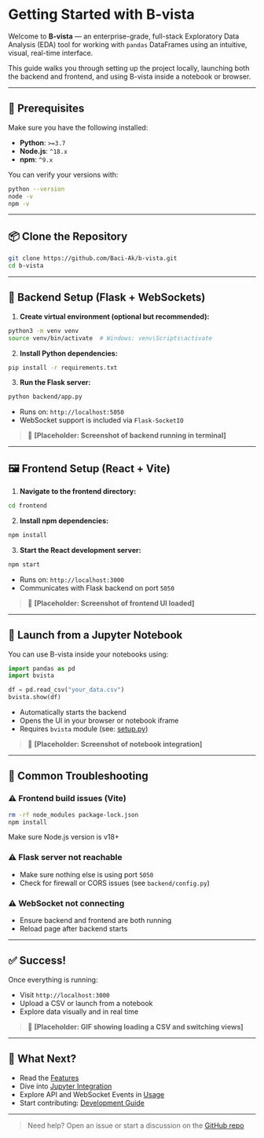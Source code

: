 # Getting Started with B-vista

Welcome to **B-vista** — an enterprise-grade, full-stack Exploratory Data Analysis (EDA) tool for working with `pandas` DataFrames using an intuitive, visual, real-time interface.

This guide walks you through setting up the project locally, launching both the backend and frontend, and using B-vista inside a notebook or browser.

---

## 🚀 Prerequisites

Make sure you have the following installed:

- **Python**: `>=3.7`
- **Node.js**: `^18.x`
- **npm**: `^9.x`

You can verify your versions with:

```bash
python --version
node -v
npm -v
```

---

## 📦 Clone the Repository

```bash
git clone https://github.com/Baci-Ak/b-vista.git
cd b-vista
```

---

## 🧠 Backend Setup (Flask + WebSockets)

1. **Create virtual environment (optional but recommended):**

```bash
python3 -m venv venv
source venv/bin/activate  # Windows: venv\Scripts\activate
```

2. **Install Python dependencies:**

```bash
pip install -r requirements.txt
```

3. **Run the Flask server:**

```bash
python backend/app.py
```

- Runs on: `http://localhost:5050`
- WebSocket support is included via `Flask-SocketIO`

> 📸 **[Placeholder: Screenshot of backend running in terminal]**

---

## 🖼️ Frontend Setup (React + Vite)

1. **Navigate to the frontend directory:**

```bash
cd frontend
```

2. **Install npm dependencies:**

```bash
npm install
```

3. **Start the React development server:**

```bash
npm start
```

- Runs on: `http://localhost:3000`
- Communicates with Flask backend on port `5050`

> 📸 **[Placeholder: Screenshot of frontend UI loaded]**

---

## 🧪 Launch from a Jupyter Notebook

You can use B-vista inside your notebooks using:

```python
import pandas as pd
import bvista

df = pd.read_csv("your_data.csv")
bvista.show(df)
```

- Automatically starts the backend
- Opens the UI in your browser or notebook iframe
- Requires `bvista` module (see: [setup.py](../../setup.py))

> 📸 **[Placeholder: Screenshot of notebook integration]**

---

## 🐞 Common Troubleshooting

### ⚠️ Frontend build issues (Vite)
```bash
rm -rf node_modules package-lock.json
npm install
```

Make sure Node.js version is v18+

### ⚠️ Flask server not reachable
- Make sure nothing else is using port `5050`
- Check for firewall or CORS issues (see `backend/config.py`)

### ⚠️ WebSocket not connecting
- Ensure backend and frontend are both running
- Reload page after backend starts

---

## ✅ Success!

Once everything is running:

- Visit `http://localhost:3000`
- Upload a CSV or launch from a notebook
- Explore data visually and in real time

> 🎥 **[Placeholder: GIF showing loading a CSV and switching views]**

---

## 🔗 What Next?

- Read the [Features](../features.md)
- Dive into [Jupyter Integration](usage/jupyter_notebook.md)
- Explore API and WebSocket Events in [Usage](usage/web_interface.md)
- Start contributing: [Development Guide](../development/architecture.md)

---

> Need help? Open an issue or start a discussion on the [GitHub repo](https://github.com/Baci-Ak/b-vista)

